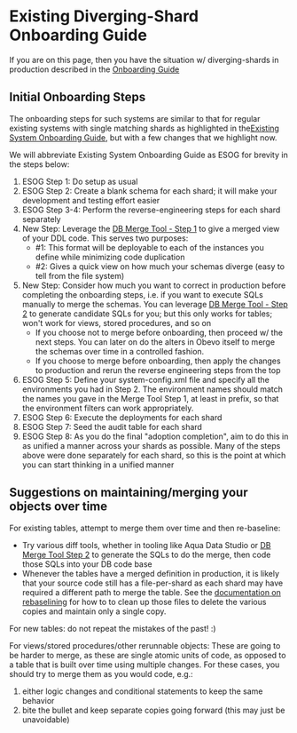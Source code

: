 <!--

    Copyright 2017 Goldman Sachs.
    Licensed under the Apache License, Version 2.0 (the "License");
    you may not use this file except in compliance with the License.
    You may obtain a copy of the License at

    http://www.apache.org/licenses/LICENSE-2.0

    Unless required by applicable law or agreed to in writing,
    software distributed under the License is distributed on an
    "AS IS" BASIS, WITHOUT WARRANTIES OR CONDITIONS OF ANY
    KIND, either express or implied.  See the License for the
    specific language governing permissions and limitations
    under the License.

-->

# Existing Diverging-Shard Onboarding Guide

If you are on this page, then you have the situation w/ diverging-shards
in production described in the [Onboarding Guide](onboarding-guide.html)

## Initial Onboarding Steps

The onboarding steps for such systems are similar to that for regular
existing systems with single matching shards as highlighted in
the[Existing System Onboarding Guide](existing-onboarding-guide.html),
but with a few changes that we highlight now.

We will abbreviate Existing System Onboarding Guide as ESOG for brevity
in the steps below:

1.  ESOG Step 1: Do setup as usual
2.  ESOG Step 2: Create a blank schema for each shard; it will make your
    development and testing effort easier
3.  ESOG Step 3-4: Perform the reverse-engineering steps for each shard
    separately
4.  New Step: Leverage the [DB Merge Tool - Step 1](db-merge-tool.html)
    to give a merged view of your DDL code. This serves two purposes:
    -   \#1: This format will be deployable to each of the instances you
        define while minimizing code duplication
    -   \#2: Gives a quick view on how much your schemas diverge (easy
        to tell from the file system)
5.  New Step: Consider how much you want to correct in production before
    completing the onboarding steps, i.e. if you want to execute SQLs
    manually to merge the schemas. You can leverage [DB Merge Tool - Step 2](db-merge-tool.html) to generate candidate SQLs for you; but
    this only works for tables; won't work for views, stored
    procedures, and so on
    -   If you choose not to merge before onboarding, then proceed w/
        the next steps. You can later on do the alters in Obevo itself
        to merge the schemas over time in a controlled fashion.
    -   If you choose to merge before onboarding, then apply the changes
        to production and rerun the reverse engineering steps from the
        top
6.  ESOG Step 5: Define your system-config.xml file and specify all the
    environments you had in Step 2. The environment names should match
    the names you gave in the Merge Tool Step 1, at least in prefix, so
    that the environment filters can work appropriately.
7.  ESOG Step 6: Execute the deployments for each shard
8.  ESOG Step 7: Seed the audit table for each shard
9.  ESOG Step 8: As you do the final "adoption completion", aim to do
    this in as unified a manner across your shards as possible. Many of
    the steps above were done separately for each shard, so this is the
    point at which you can start thinking in a unified manner


## Suggestions on maintaining/merging your objects over time

For existing tables, attempt to merge them over time and then
re-baseline:

-   Try various diff tools, whether in tooling like Aqua Data Studio or
    [DB Merge Tool Step 2](db-merge-tool.html) to generate the SQLs to
    do the merge, then code those SQLs into your DB code base
-   Whenever the tables have a merged definition in production, it is
    likely that your source code still has a file-per-shard as each
    shard may have required a different path to merge the table. See the
    [documentation on rebaselining](advanced-use-cases.html#Rebaselining_CHANGE_entries_in_your_table_files)
    for how to to clean up those files to delete the various copies and
    maintain only a single copy.

For new tables: do not repeat the mistakes of the past! :)

For views/stored procedures/other rerunnable objects: These are going to
be harder to merge, as these are single atomic units of code, as opposed
to a table that is built over time using multiple changes. For these
cases, you should try to merge them as you would code, e.g.:

1.  either logic changes and conditional statements to keep the same
    behavior
2.  bite the bullet and keep separate copies going forward (this may
    just be unavoidable)
